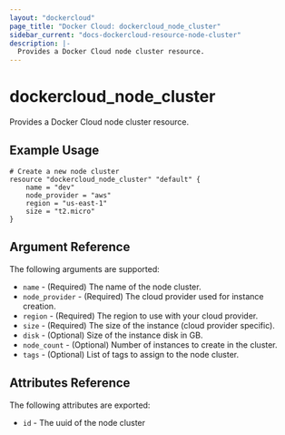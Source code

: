 ```yaml
---
layout: "dockercloud"
page_title: "Docker Cloud: dockercloud_node_cluster"
sidebar_current: "docs-dockercloud-resource-node-cluster"
description: |-
  Provides a Docker Cloud node cluster resource.
---
```


# dockercloud\_node\_cluster

Provides a Docker Cloud node cluster resource.

## Example Usage

```
# Create a new node cluster
resource "dockercloud_node_cluster" "default" {
    name = "dev"
    node_provider = "aws"
    region = "us-east-1"
    size = "t2.micro"
}
```

## Argument Reference

The following arguments are supported:

* `name` - (Required) The name of the node cluster.
* `node_provider` - (Required) The cloud provider used for instance creation.
* `region` - (Required) The region to use with your cloud provider.
* `size` - (Required) The size of the instance (cloud provider specific).
* `disk` - (Optional) Size of the instance disk in GB.
* `node_count` - (Optional) Number of instances to create in the cluster.
* `tags` - (Optional) List of tags to assign to the node cluster.

## Attributes Reference

The following attributes are exported:

* `id` - The uuid of the node cluster

